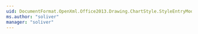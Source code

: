 ```yaml
---
uid: DocumentFormat.OpenXml.Office2013.Drawing.ChartStyle.StyleEntryModifierEnum
ms.author: "soliver"
manager: "soliver"
---
```

